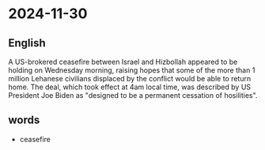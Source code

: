 # 2024-11-30

## English
A US-brokered ceasefire between Israel
and Hizbollah appeared to be holding on
Wednesday morning, raising hopes that
some of the more than 1 million Lehanese
civilians displaced by the conflict would be
able to return home. The deal, which took
effect at 4am local time, was described by
US President Joe Biden as "designed to be 
a permanent cessation of hosilities".

## words
* ceasefire
